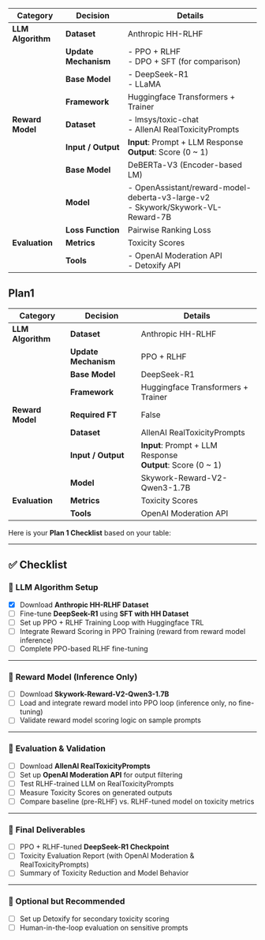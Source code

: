 | **Category**      | **Decision**         | **Details**                                                      |
| ----------------- | -------------------- | ---------------------------------------------------------------- |
| **LLM Algorithm** | **Dataset** | Anthropic HH-RLHF                   |
|                   | **Update Mechanism**            |  - PPO + RLHF <br> - DPO + SFT (for comparison)                    |
|                   | **Base Model**       | - DeepSeek-R1 <br> - LLaMA                                       |
|                   | **Framework**        | Huggingface Transformers + Trainer                               |
| **Reward Model**  | **Dataset**          | - lmsys/toxic-chat <br> - AllenAI RealToxicityPrompts           |
|                   | **Input / Output**   | **Input**: Prompt + LLM Response <br> **Output**: Score (0 \~ 1) |
|                   | **Base Model**       | DeBERTa-V3 (Encoder-based LM)                                    |
|                   | **Model**       | - OpenAssistant/reward-model-deberta-v3-large-v2     <br> - Skywork/Skywork-VL-Reward-7B                               |
|                   | **Loss Function**    | Pairwise Ranking Loss                                            |
| **Evaluation**    | **Metrics**          | Toxicity Scores                                                  |
|                   | **Tools**            | - OpenAI Moderation API <br> - Detoxify API                      |

## Plan1

| **Category**      | **Decision**         | **Details**                                                      |
| ----------------- | -------------------- | ---------------------------------------------------------------- |
| **LLM Algorithm** | **Dataset** | Anthropic HH-RLHF                   |
|                   | **Update Mechanism**            |  PPO + RLHF                |
|                   | **Base Model**       | DeepSeek-R1            |
|                   | **Framework**        | Huggingface Transformers + Trainer                               |
| **Reward Model**  | **Required FT**          | False          |
|| **Dataset**          | AllenAI RealToxicityPrompts           |
|                   | **Input / Output**   | **Input**: Prompt + LLM Response <br> **Output**: Score (0 \~ 1) |
|                   | **Model**       |Skywork-Reward-V2-Qwen3-1.7B                                    |
| **Evaluation**    | **Metrics**          | Toxicity Scores                                                  |
|                   | **Tools**            | OpenAI Moderation API                    |

Here is your **Plan 1 Checklist** based on your table:

---

## ✅ Checklist

### 🔹 **LLM Algorithm Setup**

* [x] Download **Anthropic HH-RLHF Dataset**
* [ ] Fine-tune **DeepSeek-R1** using **SFT with HH Dataset**
* [ ] Set up PPO + RLHF Training Loop with Huggingface TRL
* [ ] Integrate Reward Scoring in PPO Training (reward from reward model inference)
* [ ] Complete PPO-based RLHF fine-tuning

---

### 🔹 **Reward Model (Inference Only)**

* [ ] Download **Skywork-Reward-V2-Qwen3-1.7B**
* [ ] Load and integrate reward model into PPO loop (inference only, no fine-tuning)
* [ ] Validate reward model scoring logic on sample prompts

---

### 🔹 **Evaluation & Validation**

* [ ] Download **AllenAI RealToxicityPrompts**
* [ ] Set up **OpenAI Moderation API** for output filtering
* [ ] Test RLHF-trained LLM on RealToxicityPrompts
* [ ] Measure Toxicity Scores on generated outputs
* [ ] Compare baseline (pre-RLHF) vs. RLHF-tuned model on toxicity metrics

---

### 🔹 **Final Deliverables**

* [ ] PPO + RLHF-tuned **DeepSeek-R1 Checkpoint**
* [ ] Toxicity Evaluation Report (with OpenAI Moderation & RealToxicityPrompts)
* [ ] Summary of Toxicity Reduction and Model Behavior

---

### 🔹 Optional but Recommended

* [ ] Set up Detoxify for secondary toxicity scoring
* [ ] Human-in-the-loop evaluation on sensitive prompts
